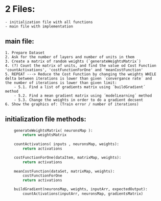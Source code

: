 # 2 Files:
    - initialization file with all functions
    - main file with implementation

## main file:
    1. Prepare Dataset
    2. Ask for the number of layers and number of units in them
    3. Create a matrix of random weights (`generateWeightsMatrix`)
    4. (?) Count the matrix of units, and find the value od Cost Function 'countActivations', 'costFunctionForOne' and 'meanCostFunction'
    5. REPEAT ---> Reduce the Cost Function by changing the weights WHILE delta between iterations is lower than given ´convergance rate´ and the number of iterations is lower than given limit:
        - 5.1. Find a list of gradients matrix using ´buildGradient´ method
        - 5.2. Find a mean gradient matrix using ´modelLearning´ method
        - 5.3. Change the weights in order to do a gradient decsent
    6. Show the graphics of: (Train error / number of iterations)

## initialization file methods:

```python
    generateWeightsMatrix( neuronsMap ):
        return weightsMatrix
    
    countActivations( inputs , neuronsMap, weights):
        return activations

    costFunctionForOne(dataItem, matrixMap, weights):
        return activations
    
    meanCostFunction(dataSet, matrixMap, weights):
        costFunctionForOne
        return activations

    buildGradient(neuronsMap, weights, inputArr, expectedOutput):
        countActivations(inputArr, neuronsMap, gradientsMatrix)
```





